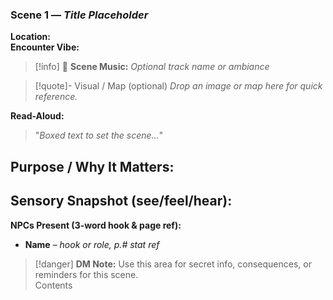 ### Scene 1 — *Title Placeholder*
**Location:**  
**Encounter Vibe:**  
> [!info] 🎵 **Scene Music:** *Optional track name or ambiance*  
> 

> [!quote]- Visual / Map (optional)
> *Drop an image or map here for quick reference.*  
> <!-- ![[your-image-or-map.png]] -->

**Read-Aloud:**  
> "*Boxed text to set the scene...*"
 
 **Purpose / Why It Matters:**
 - 

**Sensory Snapshot (see/feel/hear):**  
- 

**NPCs Present (3-word hook & page ref):**  
- **Name** – *hook or role, p.# stat ref*  


> [!danger] **DM Note:** Use this area for secret info, consequences, or reminders for this scene.  
> Contents
